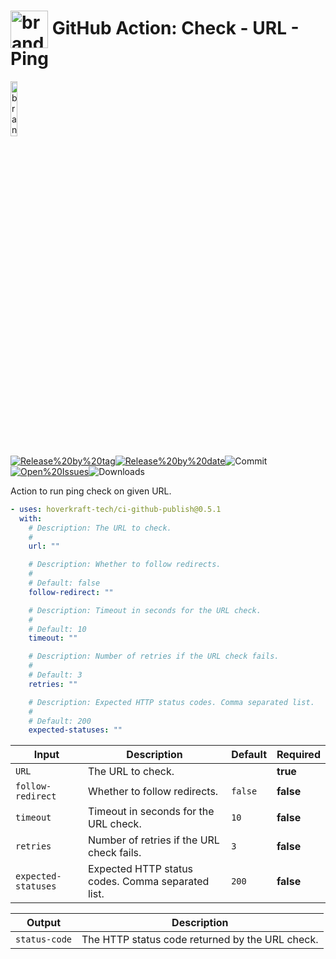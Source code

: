 <!-- start title -->

# <img src=".github/ghadocs/branding.svg" width="60px" align="center" alt="branding<icon:activity color:blue>" /> GitHub Action: Check - URL - Ping

<!-- end title -->
<!--
// jscpd:ignore-start
-->
<!-- start branding -->

<img src=".github/ghadocs/branding.svg" width="15%" align="center" alt="branding<icon:activity color:blue>" />

<!-- end branding -->
<!-- markdownlint-disable MD013 -->
<!-- start badges -->

<a href="https%3A%2F%2Fgithub.com%2Fhoverkraft-tech%2Fci-github-publish%2Freleases%2Flatest"><img src="https://img.shields.io/github/v/release/hoverkraft-tech/ci-github-publish?display_name=tag&sort=semver&logo=github&style=flat-square" alt="Release%20by%20tag" /></a><a href="https%3A%2F%2Fgithub.com%2Fhoverkraft-tech%2Fci-github-publish%2Freleases%2Flatest"><img src="https://img.shields.io/github/release-date/hoverkraft-tech/ci-github-publish?display_name=tag&sort=semver&logo=github&style=flat-square" alt="Release%20by%20date" /></a><img src="https://img.shields.io/github/last-commit/hoverkraft-tech/ci-github-publish?logo=github&style=flat-square" alt="Commit" /><a href="https%3A%2F%2Fgithub.com%2Fhoverkraft-tech%2Fci-github-publish%2Fissues"><img src="https://img.shields.io/github/issues/hoverkraft-tech/ci-github-publish?logo=github&style=flat-square" alt="Open%20Issues" /></a><img src="https://img.shields.io/github/downloads/hoverkraft-tech/ci-github-publish/total?logo=github&style=flat-square" alt="Downloads" />

<!-- end badges -->
<!-- markdownlint-enable MD013 -->
<!--
// jscpd:ignore-end
-->
<!-- start description -->

Action to run ping check on given URL.

<!-- end description -->
<!-- start contents -->
<!-- end contents -->
<!-- start usage -->

```yaml
- uses: hoverkraft-tech/ci-github-publish@0.5.1
  with:
    # Description: The URL to check.
    #
    url: ""

    # Description: Whether to follow redirects.
    #
    # Default: false
    follow-redirect: ""

    # Description: Timeout in seconds for the URL check.
    #
    # Default: 10
    timeout: ""

    # Description: Number of retries if the URL check fails.
    #
    # Default: 3
    retries: ""

    # Description: Expected HTTP status codes. Comma separated list.
    #
    # Default: 200
    expected-statuses: ""
```

<!-- end usage -->
<!-- start inputs -->

| **Input**                      | **Description**                                   | **Default**        | **Required** |
| ------------------------------ | ------------------------------------------------- | ------------------ | ------------ |
| <code>URL</code>               | The URL to check.                                 |                    | **true**     |
| <code>follow-redirect</code>   | Whether to follow redirects.                      | <code>false</code> | **false**    |
| <code>timeout</code>           | Timeout in seconds for the URL check.             | <code>10</code>    | **false**    |
| <code>retries</code>           | Number of retries if the URL check fails.         | <code>3</code>     | **false**    |
| <code>expected-statuses</code> | Expected HTTP status codes. Comma separated list. | <code>200</code>   | **false**    |

<!-- end inputs -->
<!-- start outputs -->

| **Output**               | **Description**                                 |
| ------------------------ | ----------------------------------------------- |
| <code>status-code</code> | The HTTP status code returned by the URL check. |

<!-- end outputs -->
<!-- start [.github/ghadocs/examples/] -->
<!-- end [.github/ghadocs/examples/] -->
